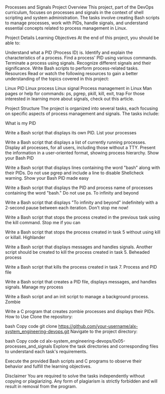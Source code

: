 Processes and Signals
Project Overview
This project, part of the DevOps curriculum, focuses on processes and signals in the context of shell scripting and system administration. The tasks involve creating Bash scripts to manage processes, work with PIDs, handle signals, and understand essential concepts related to process management in Linux.

Project Details
Learning Objectives
At the end of this project, you should be able to:

Understand what a PID (Process ID) is.
Identify and explain the characteristics of a process.
Find a process' PID using various commands.
Terminate a process using signals.
Recognize different signals and their significance.
Write Bash scripts to perform process-related tasks.
Resources
Read or watch the following resources to gain a better understanding of the topics covered in this project:

Linux PID
Linux process
Linux signal
Process management in Linux
Man pages or help for commands: ps, pgrep, pkill, kill, exit, trap
For those interested in learning more about signals, check out this article.

Project Structure
The project is organized into several tasks, each focusing on specific aspects of process management and signals. The tasks include:

What is my PID

Write a Bash script that displays its own PID.
List your processes

Write a Bash script that displays a list of currently running processes.
Display all processes, for all users, including those without a TTY.
Present the information in a user-oriented format, showing process hierarchy.
Show your Bash PID

Write a Bash script that displays lines containing the word "bash" along with their PIDs.
Do not use pgrep and include a line to disable Shellcheck warning.
Show your Bash PID made easy

Write a Bash script that displays the PID and process name of processes containing the word "bash."
Do not use ps.
To infinity and beyond

Write a Bash script that displays "To infinity and beyond" indefinitely with a 2-second pause between each iteration.
Don't stop me now!

Write a Bash script that stops the process created in the previous task using the kill command.
Stop me if you can

Write a Bash script that stops the process created in task 5 without using kill or killall.
Highlander

Write a Bash script that displays messages and handles signals.
Another script should be created to kill the process created in task 5.
Beheaded process

Write a Bash script that kills the process created in task 7.
Process and PID file

Write a Bash script that creates a PID file, displays messages, and handles signals.
Manage my process

Write a Bash script and an init script to manage a background process.
Zombie

Write a C program that creates zombie processes and displays their PIDs.
How to Use
Clone the repository:

bash
Copy code
git clone https://github.com/your-username/alx-system_engineering-devops.git
Navigate to the project directory:

bash
Copy code
cd alx-system_engineering-devops/0x05-processes_and_signals
Explore the task directories and corresponding files to understand each task's requirements.

Execute the provided Bash scripts and C programs to observe their behavior and fulfill the learning objectives.

Disclaimer
You are required to solve the tasks independently without copying or plagiarizing. Any form of plagiarism is strictly forbidden and will result in removal from the program.
